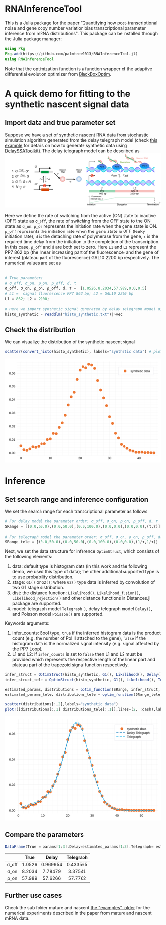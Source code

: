# RNAInferenceTool

<!-- [![Dev](https://img.shields.io/badge/docs-dev-blue.svg)](https://palmtree2013.github.io/RNAInferenceTool.jl/dev) -->
<!-- [![Build Status](ht dtps://github.com/palmtree2013/RNAInferenceTool.jl/actions/workflows/CI.yml/badge.svg?branch=main)](https://github.com/palmtree2013/RNAInferenceTool.jl/actions/workflows/CI.yml?query=branch%3Amain) -->

This is a Julia package for the paper "Quantifying how post-transcriptional noise and gene copy number variation bias transcriptional parameter inference from mRNA distributions". This package can be installed through the Julia package manager:

```julia
using Pkg
Pkg.add(https://github.com/palmtree2013/RNAInferenceTool.jl)
using RNAInferenceTool
```
Note that the optimization function is a function wrapper of the adaptive differential evolution optimizer from [BlackBoxOptim](https://github.com/robertfeldt/BlackBoxOptim.jl). 

# A quick demo for fitting to the synthetic nascent signal data

## Import data and true parameter set
Suppose we have a set of synthetic nascent RNA data from stochastic simulation algorithm generated from the delay telegraph model (check [this example](https://github.com/palmtree2013/RNAInferenceTool.jl/blob/main/examples/synthetic_data.ipynb) for details on how to generate synthetic data using [DelaySSAToolkit](https://github.com/palmtree2013/DelaySSAToolkit.jl)). The delay telegraph model can be described as 
![illustrate](examples/illustrate_delaytelegraph.png)

Here we define the rate of switching from the active (ON) state to inactive (OFF) state as `σ_off`, the rate of switching from the OFF state to the ON state as `σ_on`. `ρ_on` represents the initiation rate when the gene state is ON. `ρ_off` represents the initiation rate when the gene state is OFF (leaky initiation rate), `d` is the detaching rate of polymerase from the gene, `τ` is the required time delay from the initiation to the completion of the transcription. In this case, `ρ_off` and `d` are both set to zero.  Here `L1` and `L2` represent the PP7 862 bp (the linear increasing part of the fluorescence) and the gene of interest (plateau part of the fluorescence) GAL10 2200 bp respectively. The numerical values are set as 
```julia

# True parameters 
# σ_off, σ_on, ρ_on, ρ_off, d, τ
σ_off, σ_on, ρ_on, ρ_off, d, τ =  [1.0526,8.2034,57.989,0,0,0.5] 
# L1 =  signal fluorescence PP7 862 bp; L2 = GAL10 2200 bp 
L1 = 862; L2 = 2200;

# Here we import synthetic signal generated by delay telegraph model directly 
histo_synthetic = readdlm("histo_synthetic.txt")|>vec
```


## Check the distribution
We can visualize the distribution of the synthetic nascent signal 
```julia
scatter(convert_histo(histo_synthetic), labels="synthetic data") # plot distribution
```

![synthetic data](examples/syntheticdata.svg)

# Inference

## Set search range and inference configuration
We set the search range for each transcriptional parameter as follows
```julia
# For delay model the parameter order: σ_off, σ_on, ρ_on, ρ_off, d, τ
SRange = [(0.0,50.0),(0.0,50.0),(0.0,100.0),(0.0,0.0),(0.0,0.0),(τ,τ)]

# For telegraph model the parameter order: σ_off, σ_on, ρ_on, ρ_off, d(= 1/τ) 
SRange_tele = [(0.0,50.0),(0.0,50.0),(0.0,100.0),(0.0,0.0),(1/τ,1/τ)]
```

Next, we set the data structure for inference `OptimStruct`, which consists of the following elements:

1. data: default type is histogram data (in this work and the following demo, we used this type of data); the other additional supported type is to use probability distribution.
2. stage: `G1()` or `G2()`; where `G2()` type data is inferred by convolution of two G1 stage distribution.
3. dist: the distance function: `Likelihood()`, `Likelihood_fusion()`, `Likelihood_rejection()` and other distance functions in Distances.jl package are supported.
4. model: telegraph model `Telegraph()`, delay telegraph model `Delay()`, and Poisson model `Poisson()` are supported.
   
Keywords arguments:
1. infer_counts: Bool type, `true` if the inferred histogram data is the product count (e.g. the number of Pol II attached to the gene), `false` if the histogram data is the normalized signal intensity (e.g. signal affected by the PP7 Loop).
2. L1 and L2: if `infer_counts` is set to `false` then L1 and L2 must be provided which represents the respective length of the linear part and plateau part of the trapezoid signal function respectively.

```julia
infer_struct = OptimStruct(histo_synthetic, G1(), Likelihood(), Delay(); infer_counts = false, L1 = 862, L2 =2200)
infer_struct_tele = OptimStruct(histo_synthetic, G1(), Likelihood(), Telegraph(); infer_counts = false, L1 = 862, L2 =2200)
```

```julia
estimated_params, distributions = optim_function(SRange, infer_struct, MaxFuncEvals = 10000)
estimated_params_tele, distributions_tele = optim_function(SRange_tele, infer_struct_tele, MaxFuncEvals = 10000)
```

```julia
scatter(distributions[:,2],labels="synthetic data")
plot!([distributions[:,1] distributions_tele[:,1]],lines=(2, :dash),labels=["Delay Telegraph" "Telegraph"])
```

![delaytele](examples/delaytele.svg)

## Compare the parameters
```julia
DataFrame(True = params[1:3],Delay=estimated_params[1:3],Telegraph= estimated_params_tele[1:3])
```
|       |  True  |  Delay   | Telegraph |
| :---: | :----: | :------: | :-------: |
| σ_off | 1.0526 | 0.969954 | 0.433565  |
| σ_on  | 8.2034 | 7.78479  |  3.37541  |
| ρ_on  | 57.989 | 57.6266  |  57.7762  |

## Further use cases
Check the sub folder mature and nascent [the "examples" folder](https://github.com/palmtree2013/RNAInferenceTool.jl/tree/main/examples) for the numerical experiments described in the paper from mature and nascent mRNA data. 